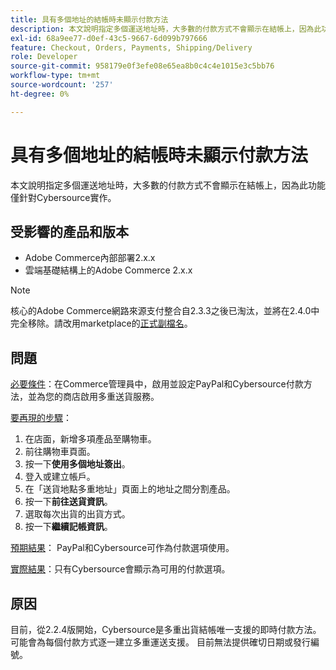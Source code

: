 ```yaml
---
title: 具有多個地址的結帳時未顯示付款方法
description: 本文說明指定多個運送地址時，大多數的付款方式不會顯示在結帳上，因為此功能僅針對Cybersource實作。
exl-id: 68a9ee77-d0ef-43c5-9667-6d099b797666
feature: Checkout, Orders, Payments, Shipping/Delivery
role: Developer
source-git-commit: 958179e0f3efe08e65ea8b0c4c4e1015e3c5bb76
workflow-type: tm+mt
source-wordcount: '257'
ht-degree: 0%

---
```


# 具有多個地址的結帳時未顯示付款方法

本文說明指定多個運送地址時，大多數的付款方式不會顯示在結帳上，因為此功能僅針對Cybersource實作。

## 受影響的產品和版本

* Adobe Commerce內部部署2.x.x
* 雲端基礎結構上的Adobe Commerce 2.x.x

>[!NOTE]
>
>核心的Adobe Commerce網路來源支付整合自2.3.3之後已淘汰，並將在2.4.0中完全移除。請改用marketplace的[正式副檔名](https://marketplace.magento.com/cybersource-global-payment-management.html)。

## 問題

<u>必要條件</u>：在Commerce管理員中，啟用並設定PayPal和Cybersource付款方法，並為您的商店啟用多重送貨服務。

<u>要再現的步驟</u>：

1. 在店面，新增多項產品至購物車。
1. 前往購物車頁面。
1. 按一下&#x200B;**使用多個地址簽出**。
1. 登入或建立帳戶。
1. 在「送貨地點多重地址」頁面上的地址之間分割產品。
1. 按一下&#x200B;**前往送貨資訊**。
1. 選取每次出貨的出貨方式。
1. 按一下&#x200B;**繼續記帳資訊**。

<u>預期結果</u>： PayPal和Cybersource可作為付款選項使用。

<u>實際結果</u>：只有Cybersource會顯示為可用的付款選項。

## 原因

目前，從2.2.4版開始，Cybersource是多重出貨結帳唯一支援的即時付款方法。可能會為每個付款方式逐一建立多重運送支援。 目前無法提供確切日期或發行編號。
